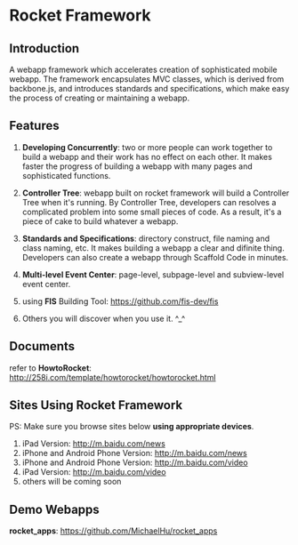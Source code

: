 Rocket Framework
======

## Introduction

A webapp framework which accelerates creation of sophisticated mobile webapp. The framework encapsulates MVC classes, which is derived
from backbone.js, and introduces standards and specifications, which make easy the process of creating or maintaining a webapp.

## Features

1. **Developing Concurrently**: two or more people can work together to build a webapp and their work has no effect on each other. It makes faster
the progress of building a webapp with many pages and sophisticated functions.

2. **Controller Tree**: webapp built on rocket framework will build a Controller Tree when it's running. By Controller Tree, developers
can resolves a complicated problem into some small pieces of code. As a result, it's a piece of cake to build whatever a webapp.

3. **Standards and Specifications**: directory construct, file naming and class naming, etc. It makes building a webapp a clear and difinite thing.
Developers can also create a webapp through Scaffold Code in minutes.

4. **Multi-level Event Center**: page-level, subpage-level and subview-level event center.

5. using **FIS** Building Tool: <https://github.com/fis-dev/fis>

6. Others you will discover when you use it. ^_^

## Documents

refer to **HowtoRocket**: <http://258i.com/template/howtorocket/howtorocket.html>

## Sites Using Rocket Framework

PS: Make sure you browse sites below **using appropriate devices**.

1. iPad Version: <http://m.baidu.com/news>
2. iPhone and Android Phone Version: <http://m.baidu.com/news>
3. iPhone and Android Phone Version: <http://m.baidu.com/video>
4. iPad Version: <http://m.baidu.com/video>
5. others will be coming soon

## Demo Webapps

**rocket_apps**: <https://github.com/MichaelHu/rocket_apps>



